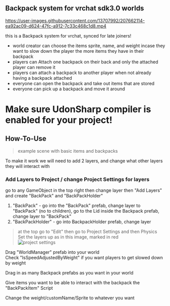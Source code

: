 ## Backpack system for vrchat sdk3.0 worlds  


https://user-images.githubusercontent.com/13707992/207662114-ea92ac09-d624-47fc-a912-7c33c468c1d8.mp4


this is a Backpack system for vrchat, synced for late joiners!  
- world creator can choose the items sprite, name, and weight incase they want to slow down the player the more items they have in their backpack
- players can Attach one backpack on their back and only the attached player can remove it  
- players can attach a backpack to another player when not already having a backpack attached  
- everyone can open the backpack and take out items that are stored  
- everyone can pick up a backpack and move it around  

# Make sure UdonSharp compiler is enabled for your project!  

## How-To-Use  
>example scene with basic items and backpacks

To make it work we will need to add 2 layers, and change what other layers they will interact with  
### Add Layers to Project / change Project Settings for layers  
go to any GameObject in the top right then change layer then "Add Layers" and create "BackPack" and "BackPackHolder"  
1. "BackPack" - go into the "BackPack" prefab, change layer to "BackPack" (no to children), go to the Lid inside the Backpack prefab, change layer to "BackPack"  
2. "BackPackHolder" - go into BackpackHolder prefab, change layer  


>at the top go to "Edit" then go to Project Settings and then Physics  
Set the layers up as in this image, marked in red  
![project settings](https://i.imgur.com/i0r7H3G.png)

Drag "WorldManager" prefab into your world  
Check "IsSpeedAdjustedByWeight" if you want players to get slowed down by weight  

Drag in as many Backpack prefabs as you want in your world  

Give items you want to be able to interact with the backpack the "BackPackItem" Script  

Change the weight/customName/Sprite to whatever you want  

